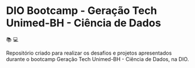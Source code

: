 # DIO Bootcamp - Geração Tech Unimed-BH - Ciência de Dados

:books: :computer:

Repositório criado para realizar os desafios e projetos apresentados durante o bootcamp Geração Tech Unimed-BH - Ciência de Dados, na DIO.
